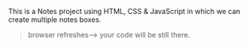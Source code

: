 This is a Notes project using HTML, CSS & JavaScript in which we can create multiple notes boxes.
> browser refreshes--> your code will be still there.
